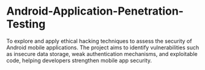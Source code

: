 # Android-Application-Penetration-Testing
To explore and apply ethical hacking techniques to assess the security of Android  mobile applications. The project aims to identify vulnerabilities such as insecure data  storage, weak authentication mechanisms, and exploitable code, helping developers  strengthen mobile app security.
